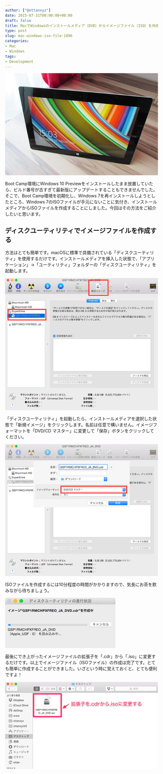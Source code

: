 ```yaml
---
author: ["@ottanxyz"]
date: 2015-07-31T00:00:00+00:00
draft: false
title: MacでWindowsのインストールメディア（DVD）からイメージファイル（ISO）を作成する方法
type: post
slug: mac-windows-iso-file-1896
categories:
- Mac
- Windows
tags:
- Development
---
```


![](150731-55bc0a043535d.jpg)






Boot Camp環境にWindows 10 Previewをインストールしたまま放置していたら、ビルド番号が古すぎて最新版にアップデートすることもできませんでした。そこで、Boot Camp環境を初期化し、Windows 7を再インストールしようとしたところ、Windows 7のISOファイルが手元にないことに気付き、インストールメディアからISOファイルを作成することにしました。今回はその方法をご紹介したいと思います。





## ディスクユーティリティでイメージファイルを作成する





方法はとても簡単です。macOSに標準で具備されている「ディスクユーティリティ」を使用するだけです。インストールメディアを挿入した状態で、「アプリケーション」→「ユーティリティ」フォルダーの「ディスクユーティリティ」を起動します。





![](150731-55bc0a054553a.png)






「ディスクユーティリティ」を起動したら、インストールメディアを選択した状態で「新規イメージ」をクリックします。名前は任意で構いません。イメージフォーマットを「DVD/CD マスター」に変更して「保存」ボタンをクリックしてください。





![](150731-55bc0a06b7972.png)






ISOファイルを作成するには10分程度の時間がかかりますので、気長にお茶を飲みながら待ちましょう。





![](150731-55bc0a084d64e.png)






最後にでき上がったイメージファイルの拡張子を「.cdr」から「.iso」に変更するだけです。以上でイメージファイル（ISOファイル）の作成は完了です。とても簡単に作成することができました。いざという時に覚えておくと、とても便利ですよ！





![](150731-55bc0a09a7baf.png)

